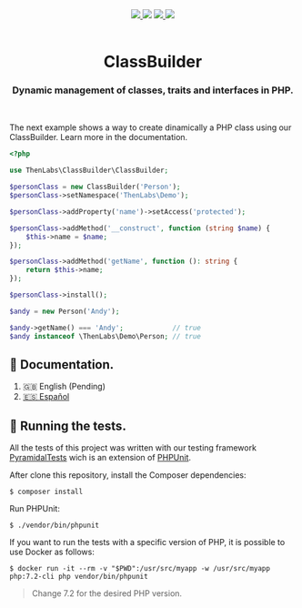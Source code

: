 <div align="center">
    <a href="https://github.com/thenlabs/class-builder/blob/v1/LICENSE.txt" target="_blank">
        <img src="https://img.shields.io/github/license/thenlabs/components?style=for-the-badge">
    </a>
    <img src="https://img.shields.io/packagist/php-v/thenlabs/components?style=for-the-badge">
    <a href="https://travis-ci.com/github/thenlabs/components" target="_blank">
        <img src="https://img.shields.io/travis/com/thenlabs/components?style=for-the-badge">
    </a>
    <a href="https://twitter.com/ThenLabsOrg" target="_blank">
        <img src="https://img.shields.io/twitter/follow/thenlabs?style=for-the-badge">
    </a>
</div>

<br>

<h1 align="center">ClassBuilder</h1>
<h3 align="center">Dynamic management of classes, traits and interfaces in PHP.</h3>

<br>

The next example shows a way to create dinamically a PHP class using our ClassBuilder. Learn more in the documentation.

```php
<?php

use ThenLabs\ClassBuilder\ClassBuilder;

$personClass = new ClassBuilder('Person');
$personClass->setNamespace('ThenLabs\Demo');

$personClass->addProperty('name')->setAccess('protected');

$personClass->addMethod('__construct', function (string $name) {
    $this->name = $name;
});

$personClass->addMethod('getName', function (): string {
    return $this->name;
});

$personClass->install();

$andy = new Person('Andy');

$andy->getName() === 'Andy';            // true
$andy instanceof \ThenLabs\Demo\Person; // true
```

## 📖 Documentation.

1. 🇬🇧 English (Pending)
2. [🇪🇸 Español](https://thenlabs.org/es/doc/components/master/index.html)

## 🧪 Running the tests.

All the tests of this project was written with our testing framework [PyramidalTests][pyramidal-tests] wich is an extension of [PHPUnit][phpunit].

After clone this repository, install the Composer dependencies:

    $ composer install

Run PHPUnit:

    $ ./vendor/bin/phpunit

[phpunit]: https://phpunit.de
[pyramidal-tests]: https://github.com/thenlabs/pyramidal-tests

If you want to run the tests with a specific version of PHP, it is possible to use Docker as follows:

    $ docker run -it --rm -v "$PWD":/usr/src/myapp -w /usr/src/myapp php:7.2-cli php vendor/bin/phpunit

>Change 7.2 for the desired PHP version.
